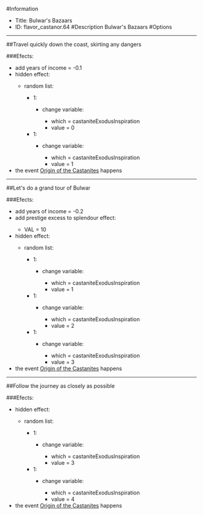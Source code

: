 #Information
 - Title: Bulwar's Bazaars
 - ID: flavor_castanor.64
#Description
Bulwar's Bazaars
#Options

___
##Travel quickly down the coast, skirting any dangers

###Efects:<ul><li>add years of income = -0.1</li><li>hidden effect:</li><ul><li>random list:</li><ul><li>1:</li><ul><li>change variable:</li><ul><li>which = castaniteExodusInspiration</li><li>value = 0</li></ul></ul><li>1:</li><ul><li>change variable:</li><ul><li>which = castaniteExodusInspiration</li><li>value = 1</li></ul></ul></ul></ul><li>the event [Origin of the Castanites](../events/origin_of_the_castanites.md) happens</li></ul>

___
##Let's do a grand tour of Bulwar

###Efects:<ul><li>add years of income = -0.2</li><li>add prestige excess to splendour effect:</li><ul><li>VAL = 10</li></ul><li>hidden effect:</li><ul><li>random list:</li><ul><li>1:</li><ul><li>change variable:</li><ul><li>which = castaniteExodusInspiration</li><li>value = 1</li></ul></ul><li>1:</li><ul><li>change variable:</li><ul><li>which = castaniteExodusInspiration</li><li>value = 2</li></ul></ul><li>1:</li><ul><li>change variable:</li><ul><li>which = castaniteExodusInspiration</li><li>value = 3</li></ul></ul></ul></ul><li>the event [Origin of the Castanites](../events/origin_of_the_castanites.md) happens</li></ul>

___
##Follow the journey as closely as possible

###Efects:<ul><li>hidden effect:</li><ul><li>random list:</li><ul><li>1:</li><ul><li>change variable:</li><ul><li>which = castaniteExodusInspiration</li><li>value = 3</li></ul></ul><li>1:</li><ul><li>change variable:</li><ul><li>which = castaniteExodusInspiration</li><li>value = 4</li></ul></ul></ul></ul><li>the event [Origin of the Castanites](../events/origin_of_the_castanites.md) happens</li></ul>
